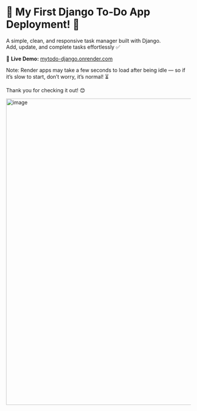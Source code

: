 # 🎉 My First Django To-Do App Deployment! 📝

A simple, clean, and responsive task manager built with Django.  
Add, update, and complete tasks effortlessly ✅

🚀 **Live Demo:** [mytodo-django.onrender.com](https://mytodo-django.onrender.com)

Note: Render apps may take a few seconds to load after being idle — so if it’s slow to start, don’t worry, it’s normal! ⏳

Thank you for checking it out! 😊

<img width="1723" height="835" alt="image" src="https://github.com/user-attachments/assets/f1f66a3d-8da3-43a0-9255-b5ead2f31003" />
